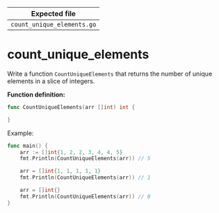 | Expected file              |
| -------------------------- |
| `count_unique_elements.go` |

# count_unique_elements

Write a function `CountUniqueElements` that returns the number of unique elements in a slice of integers.

**Function definition:**

```go
func CountUniqueElements(arr []int) int {

}
```

Example:

```go
func main() {
    arr := []int{1, 2, 2, 3, 4, 4, 5}
    fmt.Println(CountUniqueElements(arr)) // 5

    arr = []int{1, 1, 1, 1, 1}
    fmt.Println(CountUniqueElements(arr)) // 1

    arr = []int{}
    fmt.Println(CountUniqueElements(arr)) // 0
}
```

